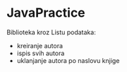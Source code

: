 # JavaPractice

Biblioteka kroz Listu podataka:
* kreiranje autora
* ispis svih autora
* uklanjanje autora po naslovu knjige

